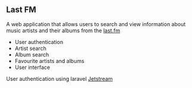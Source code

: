 ## Last FM

A web application that allows users to search and view information about music artists and their albums from the [last.fm](https://www.last.fm/api)

* User authentication 
* Artist search
* Album search
* Favourite artists and albums
* User interface

User authentication using laravel [Jetstream](https://jetstream.laravel.com)
